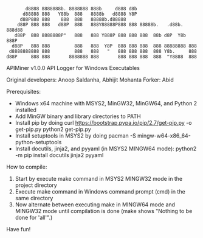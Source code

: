 
           d8888 8888888b. 8888888 888b     d888 d8b
          d88888 888   Y88b  888   8888b   d8888 Y8P
         d88P888 888    888  888   88888b.d88888
        d88P 888 888   d88P  888   888Y88888P888 888 88888b.   .d88b.  888d88
       d88P  888 8888888P"   888   888 Y888P 888 888 888  88b d8P  Y8b 888P
      d88P   888 888         888   888  Y8P  888 888 888  888 88888888 888
     d8888888888 888         888   888   "   888 888 888  888 Y8b.     888
    d88P     888 888       8888888 888       888 888 888  888  "Y8888  888

APIMiner v1.0.0
API Logger for Windows Executables

Original developers: Anoop Saldanha, Abhijit Mohanta
Forker: Abid

Prerequisites:
- Windows x64 machine with MSYS2, MinGW32, MinGW64, and Python 2 installed
- Add MinGW binary and library directories to PATH
- Install pip by doing
    curl https://bootstrap.pypa.io/pip/2.7/get-pip.py -o get-pip.py
    python2 get-pip.py
- Install setuptools in MSYS2 by doing
    pacman -S mingw-w64-x86_64-python-setuptools
- Install docutils, jinja2, and pyyaml (in MSYS2 MINGW64 mode):
    python2 -m pip install docutils jinja2 pyyaml

How to compile:
1. Start by execute make command in MSYS2 MINGW32 mode in the project directory
2. Execute make command in Windows command prompt (cmd) in the same directory
3. Now alternate between executing make in MINGW64 mode and MINGW32 mode until compilation is done (make shows "Nothing to be done for 'all'".)

Have fun!

